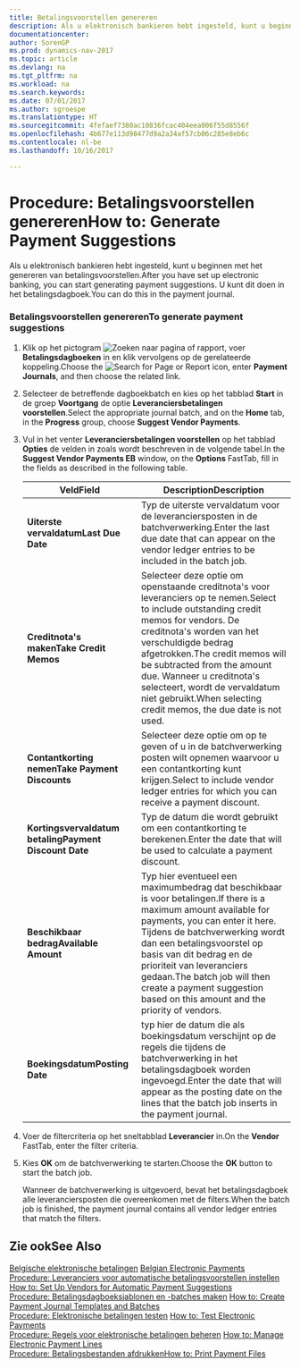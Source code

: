 ```yaml
---
title: Betalingsvoorstellen genereren
description: Als u elektronisch bankieren hebt ingesteld, kunt u beginnen met het genereren van betalingsvoorstellen. U kunt dit doen in het betalingsdagboek.
documentationcenter: 
author: SorenGP
ms.prod: dynamics-nav-2017
ms.topic: article
ms.devlang: na
ms.tgt_pltfrm: na
ms.workload: na
ms.search.keywords: 
ms.date: 07/01/2017
ms.author: sgroespe
ms.translationtype: HT
ms.sourcegitcommit: 4fefaef7380ac10836fcac404eea006f55d8556f
ms.openlocfilehash: 4b677e113d98477d9a2a34af57cb06c285e8eb6c
ms.contentlocale: nl-be
ms.lasthandoff: 10/16/2017

---
```

# <a name="how-to-generate-payment-suggestions"></a><span data-ttu-id="1341a-104">Procedure: Betalingsvoorstellen genereren</span><span class="sxs-lookup"><span data-stu-id="1341a-104">How to: Generate Payment Suggestions</span></span>
<span data-ttu-id="1341a-105">Als u elektronisch bankieren hebt ingesteld, kunt u beginnen met het genereren van betalingsvoorstellen.</span><span class="sxs-lookup"><span data-stu-id="1341a-105">After you have set up electronic banking, you can start generating payment suggestions.</span></span> <span data-ttu-id="1341a-106">U kunt dit doen in het betalingsdagboek.</span><span class="sxs-lookup"><span data-stu-id="1341a-106">You can do this in the payment journal.</span></span>  
  
### <a name="to-generate-payment-suggestions"></a><span data-ttu-id="1341a-107">Betalingsvoorstellen genereren</span><span class="sxs-lookup"><span data-stu-id="1341a-107">To generate payment suggestions</span></span>  
  
1.  <span data-ttu-id="1341a-108">Klik op het pictogram ![Zoeken naar pagina of rapport](media/ui-search/search_small.png "pictogram Zoeken naar pagina of rapport"), voer **Betalingsdagboeken** in en klik vervolgens op de gerelateerde koppeling.</span><span class="sxs-lookup"><span data-stu-id="1341a-108">Choose the ![Search for Page or Report](media/ui-search/search_small.png "Search for Page or Report icon") icon, enter **Payment Journals**, and then choose the related link.</span></span>  
  
2.  <span data-ttu-id="1341a-109">Selecteer de betreffende dagboekbatch en kies op het tabblad **Start** in de groep **Voortgang** de optie **Leveranciersbetalingen voorstellen**.</span><span class="sxs-lookup"><span data-stu-id="1341a-109">Select the appropriate journal batch, and on the **Home** tab, in the **Progress** group, choose **Suggest Vendor Payments**.</span></span>  
  
3.  <span data-ttu-id="1341a-110">Vul in het venter **Leveranciersbetalingen voorstellen** op het tabblad **Opties** de velden in zoals wordt beschreven in de volgende tabel.</span><span class="sxs-lookup"><span data-stu-id="1341a-110">In the **Suggest Vendor Payments EB**  window, on the **Options** FastTab, fill in the fields as described in the following table.</span></span>  
  
    |<span data-ttu-id="1341a-111">Veld</span><span class="sxs-lookup"><span data-stu-id="1341a-111">Field</span></span>|<span data-ttu-id="1341a-112">Description</span><span class="sxs-lookup"><span data-stu-id="1341a-112">Description</span></span>|  
    |---------------------------------|---------------------------------------|  
    |<span data-ttu-id="1341a-113">**Uiterste vervaldatum**</span><span class="sxs-lookup"><span data-stu-id="1341a-113">**Last Due Date**</span></span>|<span data-ttu-id="1341a-114">Typ de uiterste vervaldatum voor de leveranciersposten in de batchverwerking.</span><span class="sxs-lookup"><span data-stu-id="1341a-114">Enter the last due date that can appear on the vendor ledger entries to be included in the batch job.</span></span>|  
    |<span data-ttu-id="1341a-115">**Creditnota's maken**</span><span class="sxs-lookup"><span data-stu-id="1341a-115">**Take Credit Memos**</span></span>|<span data-ttu-id="1341a-116">Selecteer deze optie om openstaande creditnota's voor leveranciers op te nemen.</span><span class="sxs-lookup"><span data-stu-id="1341a-116">Select to include outstanding credit memos for vendors.</span></span> <span data-ttu-id="1341a-117">De creditnota's worden van het verschuldigde bedrag afgetrokken.</span><span class="sxs-lookup"><span data-stu-id="1341a-117">The credit memos will be subtracted from the amount due.</span></span> <span data-ttu-id="1341a-118">Wanneer u creditnota's selecteert, wordt de vervaldatum niet gebruikt.</span><span class="sxs-lookup"><span data-stu-id="1341a-118">When selecting credit memos, the due date is not used.</span></span>|  
    |<span data-ttu-id="1341a-119">**Contantkorting nemen**</span><span class="sxs-lookup"><span data-stu-id="1341a-119">**Take Payment Discounts**</span></span>|<span data-ttu-id="1341a-120">Selecteer deze optie om op te geven of u in de batchverwerking posten wilt opnemen waarvoor u een contantkorting kunt krijgen.</span><span class="sxs-lookup"><span data-stu-id="1341a-120">Select to include vendor ledger entries for which you can receive a payment discount.</span></span>|  
    |<span data-ttu-id="1341a-121">**Kortingsvervaldatum betaling**</span><span class="sxs-lookup"><span data-stu-id="1341a-121">**Payment Discount Date**</span></span>|<span data-ttu-id="1341a-122">Typ de datum die wordt gebruikt om een contantkorting te berekenen.</span><span class="sxs-lookup"><span data-stu-id="1341a-122">Enter the date that will be used to calculate a payment discount.</span></span>|  
    |<span data-ttu-id="1341a-123">**Beschikbaar bedrag**</span><span class="sxs-lookup"><span data-stu-id="1341a-123">**Available Amount**</span></span>|<span data-ttu-id="1341a-124">Typ hier eventueel een maximumbedrag dat beschikbaar is voor betalingen.</span><span class="sxs-lookup"><span data-stu-id="1341a-124">If there is a maximum amount available for payments, you can enter it here.</span></span> <span data-ttu-id="1341a-125">Tijdens de batchverwerking wordt dan een betalingsvoorstel op basis van dit bedrag en de prioriteit van leveranciers gedaan.</span><span class="sxs-lookup"><span data-stu-id="1341a-125">The batch job will then create a payment suggestion based on this amount and the priority of vendors.</span></span>|  
    |<span data-ttu-id="1341a-126">**Boekingsdatum**</span><span class="sxs-lookup"><span data-stu-id="1341a-126">**Posting Date**</span></span>|<span data-ttu-id="1341a-127">typ hier de datum die als boekingsdatum verschijnt op de regels die tijdens de batchverwerking in het betalingsdagboek worden ingevoegd.</span><span class="sxs-lookup"><span data-stu-id="1341a-127">Enter the date that will appear as the posting date on the lines that the batch job inserts in the payment journal.</span></span>|  
  
4.  <span data-ttu-id="1341a-128">Voer de filtercriteria op het sneltabblad **Leverancier** in.</span><span class="sxs-lookup"><span data-stu-id="1341a-128">On the **Vendor** FastTab, enter the filter criteria.</span></span>  
  
5.  <span data-ttu-id="1341a-129">Kies **OK** om de batchverwerking te starten.</span><span class="sxs-lookup"><span data-stu-id="1341a-129">Choose the **OK** button to start the batch job.</span></span>  
  
     <span data-ttu-id="1341a-130">Wanneer de batchverwerking is uitgevoerd, bevat het betalingsdagboek alle leveranciersposten die overeenkomen met de filters.</span><span class="sxs-lookup"><span data-stu-id="1341a-130">When the batch job is finished, the payment journal contains all vendor ledger entries that match the filters.</span></span>  
  
## <a name="see-also"></a><span data-ttu-id="1341a-131">Zie ook</span><span class="sxs-lookup"><span data-stu-id="1341a-131">See Also</span></span>  
 <span data-ttu-id="1341a-132">[Belgische elektronische betalingen](belgian-electronic-payments.md) </span><span class="sxs-lookup"><span data-stu-id="1341a-132">[Belgian Electronic Payments](belgian-electronic-payments.md) </span></span>  
 <span data-ttu-id="1341a-133">[Procedure: Leveranciers voor automatische betalingsvoorstellen instellen](how-to-set-up-vendors-for-automatic-payment-suggestions.md) </span><span class="sxs-lookup"><span data-stu-id="1341a-133">[How to: Set Up Vendors for Automatic Payment Suggestions](how-to-set-up-vendors-for-automatic-payment-suggestions.md) </span></span>  
 <span data-ttu-id="1341a-134">[Procedure: Betalingsdagboeksjablonen en -batches maken](how-to-create-payment-journal-templates-and-batches.md) </span><span class="sxs-lookup"><span data-stu-id="1341a-134">[How to: Create Payment Journal Templates and Batches](how-to-create-payment-journal-templates-and-batches.md) </span></span>  
 <span data-ttu-id="1341a-135">[Procedure: Elektronische betalingen testen](how-to-test-electronic-payments.md) </span><span class="sxs-lookup"><span data-stu-id="1341a-135">[How to: Test Electronic Payments](how-to-test-electronic-payments.md) </span></span>  
 <span data-ttu-id="1341a-136">[Procedure: Regels voor elektronische betalingen beheren](how-to-manage-electronic-payment-lines.md) </span><span class="sxs-lookup"><span data-stu-id="1341a-136">[How to: Manage Electronic Payment Lines](how-to-manage-electronic-payment-lines.md) </span></span>  
 [<span data-ttu-id="1341a-137">Procedure: Betalingsbestanden afdrukken</span><span class="sxs-lookup"><span data-stu-id="1341a-137">How to: Print Payment Files</span></span>](how-to-print-payment-files.md)
